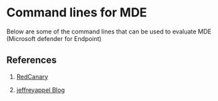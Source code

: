 # Command lines for MDE

Below are some of the command lines that can be used to evaluate MDE (Microsoft defender for Endpoint)





## References

1. [RedCanary](https://github.com/redcanaryco/invoke-atomicredteam/wiki/Installing-Invoke-AtomicRedTeam)
   
3. [jeffreyappel Blog](https://jeffreyappel.nl/microsoft-defender-for-endpoint-series-validate-defender-protection-and-additional-troubleshooting-part6/)
